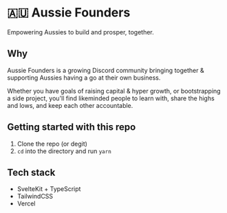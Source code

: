 # :australia: Aussie Founders

Empowering Aussies to build and prosper, together.

## Why

Aussie Founders is a growing Discord community bringing together & supporting Aussies having a go at their own business.

Whether you have goals of raising capital & hyper growth, or bootstrapping a side project, you'll find likeminded people to learn with, share the highs and lows, and keep each other accountable.

## Getting started with this repo

1. Clone the repo (or degit)
2. `cd` into the directory and run `yarn`

## Tech stack

- SvelteKit + TypeScript
- TailwindCSS
- Vercel
